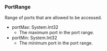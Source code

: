 ### PortRange
Range of ports that are allowed to be accessed.

- portMax: System.Int32
  - The maximum port in the port range.
- portMin: System.Int32
  - The minimum port in the port range.
